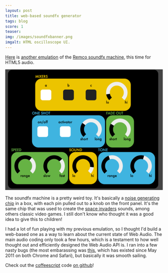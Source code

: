 ```yaml
---
layout: post
title: web-based soundfx generator
tags: blog
score: 1
teaser: 
img: /images/soundfxbanner.png
imgalt: HTML oscilloscope UI.
---
```


[Here](http://www.russellmcc.com/soundfxweb/) is [another emulation](http://www.ghostfact.com/soundfx-machine) of the [Remco soundfx machine](http://www.youtube.com/watch?&v=kokFu2xZt44), this time for HTML5 audio.

![screen shot](/images/soundfx_ss.png)

The soundfx machine is a pretty weird toy.  It's basically a [noise generating chip](http://en.wikipedia.org/wiki/Texas_Instruments_SN76477) in a box, with each pin pulled out to a knob on the front panel.  It's the same chip that was used to create the [space invaders](http://www.youtube.com/watch?v=KgJmRZ_oNmI) sounds, among others classic video games.  I still don't know who thought it was a good idea to give this to children!

I had a lot of fun playing with my previous emulation, so I thought I'd build a web-based one as a way to learn about the current state of Web Audio.  The main audio coding only took a few hours, which is a testament to how well thought out and efficiently designed the Web Audio API is.  I ran into a few nasty bugs (the most embarassing was [this](https://code.google.com/p/chromium/issues/detail?id=82795), which has existed since May 2011 on both Chrome and Safari), but basically it was smooth sailing.

Check out the [coffeescript](http://www.coffeescript.org) code [on github](https://github.com/russellmcc/soundfxweb)!

